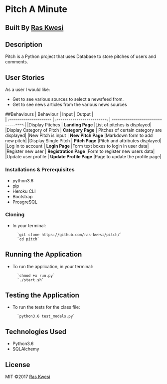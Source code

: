 # Pitch A Minute

## Built By [Ras Kwesi](https://github.com/Ras-Kwesi/)

## Description
Pitch is a Python project that uses Database to store pitches of users and comments.

## User Stories

As a user I would like:
* Get to see various sources to select a newsfeed from.
* Get to see news articles from the various news sources

##Behaviours
|  Behaviour |  Input   |   Output    |  
| :--------------------- | :-------------------------: | ----------------------------------:|
|Display Pitches | **Landing Page** |List of pitches is displayed|
|Display Category of Pitch | **Category Page** | Pitches of certain category are displayed|
|New Pitch is input | **New Pitch Page** |Markdown form to add new pitch|
|Display Single Pitch | **Pitch Page** |Pitch and attributes displayed|
|Log in to account | **Login Page** |Form text boxes to login in user data|
|Register new user | **Registration Page** |Form to register new users data|
|Update user profile | **Update Profile Page** |Page to update the profile page|


### Installations & Prerequisites
* python3.6
* pip
* Heroku CLI
* Bootstrap
* ProsgreSQL

### Cloning
* In your terminal:
        
        `git clone https://github.com/ras-kwesi/pitch/`
        `cd pitch`

## Running the Application
* To run the application, in your terminal:

        `chmod +x run.py`
        `./start.sh`
        

## Testing the Application
* To run the tests for the class file:

        `python3.6 test_models.py`
   
## Technologies Used
* Python3.6
* SQLAlchemy

## License
MIT &copy;2017 [Ras Kwesi](https://github.com/ras-kwesi/)